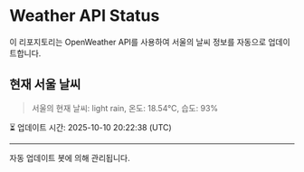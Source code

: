 
# Weather API Status

이 리포지토리는 OpenWeather API를 사용하여 서울의 날씨 정보를 자동으로 업데이트합니다.

## 현재 서울 날씨
> 서울의 현재 날씨: light rain, 온도: 18.54°C, 습도: 93%

⏳ 업데이트 시간: 2025-10-10 20:22:38 (UTC)

---
자동 업데이트 봇에 의해 관리됩니다.
